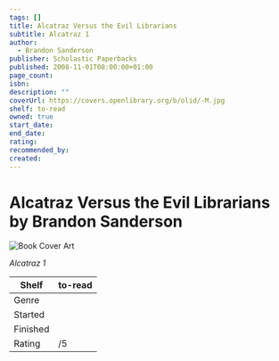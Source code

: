 ```yaml
---
tags: []
title: Alcatraz Versus the Evil Librarians
subtitle: Alcatraz 1
author:
  - Brandon Sanderson
publisher: Scholastic Paperbacks
published: 2008-11-01T08:00:00+01:00
page_count: 
isbn: 
description: ""
coverUrl: https://covers.openlibrary.org/b/olid/-M.jpg
shelf: to-read
owned: true
start_date: 
end_date: 
rating: 
recommended_by: 
created: 
---
```


# Alcatraz Versus the Evil Librarians by Brandon Sanderson

![Book Cover Art](https://covers.openlibrary.org/b/olid/-M.jpg)

_Alcatraz 1_

| Shelf | to-read |
| --- | --- |
| Genre |  |
| Started |  |
| Finished |  |
| Rating | /5 |


